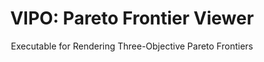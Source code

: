 <h1 align="center">
    VIPO: Pareto Frontier Viewer
</h1>

<p align="center">
    Executable for Rendering Three-Objective Pareto Frontiers
</p>
